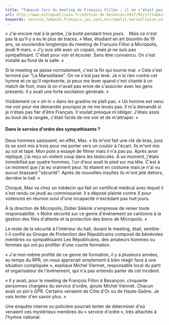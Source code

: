 ```yaml
---
title: "Tabassé lors du meeting de François Fillon : il ne s’était pas levé pour « La Marseillaise »"
url: http://www.estrepublicain.fr/edition-de-besancon/2017/03/17/tabasse-lors-du-meeting-de-francois-fillon-il-ne-s-etait-pas-leve-pour-la-marseillaise
keywords: service,tabassé,françois,jai,sest,micropolis,marseillaise,voir,fillon,mont,meeting,sétait,hommes,max,levé,sécurité
---
```

« J'ai encore mal à la jambe, j'ai boité pendant trois jours. Mais ce n'est pas là qu'il y a eu le plus de traces. » Max, étudiant en art bisontin de 19 ans, se souviendra longtemps du meeting de François Fillon à Micropolis, jeudi 9 mars. « J'y suis allé avec un copain, mais je ne suis pas sympathisant. C'était pour voir et écouter. Sans être convaincu. On s'est installé au fond de la salle. »

Si le meeting se passe normalement, c'est la fin qui tourne mal. « Cela s'est terminé par "La Marseillaise". On ne s'est pas levé. Je n'ai rien contre cet hymne et ce qu'il représente, je peux me lever quand c'est chanté à un match de foot, mais là on n'avait pas envie de s'associer avec les gens présents. Il y avait une forte excitation générale. »

Visiblement ce « sit-in » dans les gradins ne plaît pas. « Un homme est venu me voir pour me demander pourquoi je ne me levais pas. Il m'a demandé si je n'étais pas fier d'être Français. Il voulait presque m'obliger. J'étais assis au bout de la rangée, c'était facile de me voir et de m'attraper. »

#### Dans le service d'ordre des sympathisants ?

Deux hommes saisissent, en effet, Max. « Ils m'ont fait une clé de bras, puis ils se sont mis à trois pour me porter vers un couloir à l'écart. Ils m'ont mis au sol et tapé. Mon pote a essayé de filmer mais il n'a pas pu. Après avoir répliqué, j'ai reçu un violent coup dans les testicules. À un moment, j'étais immobilisé par quatre hommes, l'un d'eux avait le pied sur ma tête. C'est à ce moment que j'ai eu vraiment peur. Ils étaient en costume mais je n'ai vu aucun brassard "sécurité". Après de nouvelles insultes ils m'ont jeté dehors, derrière le hall. »

Choqué, Max va chez un médecin qui fait un certificat médical avec lequel il s'est rendu ce jeudi au commissariat. Il a déposé plainte contre X pour violences en réunion suivi d'une incapacité n'excédant pas huit jours.

À la direction de Micropolis, Didier Sikkink s'empresse de renier toute responsabilité. « Notre sécurité sur ce genre d'événement se cantonne à la gestion des files d'attente et la protection des biens de Micropolis. »

Le reste de la sécurité à l'intérieur du hall, durant le meeting, était, semble-t-il confié au Groupe de Protection des Républicains composé de bénévoles membres ou sympathisants Les Républicains, des amateurs hommes ou femmes qui ont pu profiter d'une courte formation.

« J'ai moi-même profité de ce genre de formation, il y a plusieurs années, au temps du RPR, on nous apprenait simplement à bien réagir face à une situation compliquée », explique Michel Viennet, responsable local du parti et organisateur de l'événement, qui n'a pas entendu parler de cet incident.

« Il y avait, pour le meeting de François Fillon à Besançon, cinquante personnes chargées du service d'ordre, ajoute Michel Viennet. Chacun avait un pin's GPR. Certains venaient de Côte d'Or ou de Haute-Saône. Je vais tenter d'en savoir plus. »

Une enquête interne ou policière pourrait tenter de déterminer d'où venaient ces mystérieux membres du « service d'ordre », très attachés à l'hymne national.
